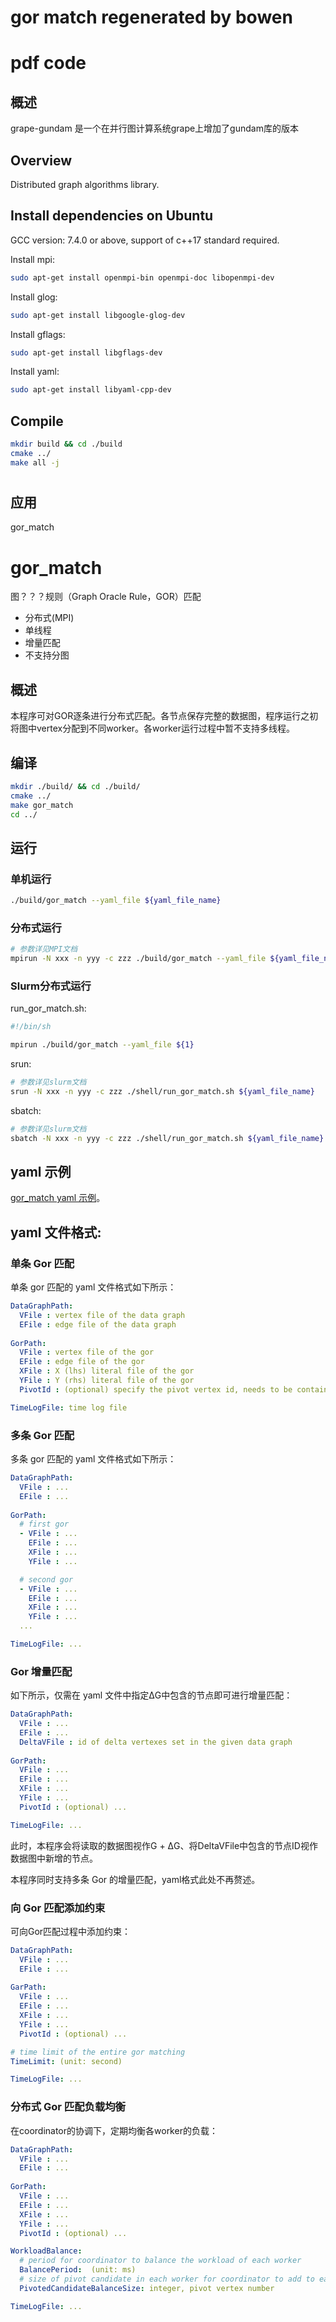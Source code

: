 # gor match regenerated by bowen 

# pdf code

## 概述
  grape-gundam 是一个在并行图计算系统grape上增加了gundam库的版本

## Overview
  Distributed graph algorithms library.

## Install dependencies on Ubuntu

GCC version: 7.4.0 or above, support of c++17 standard required.

Install mpi:

```sh
sudo apt-get install openmpi-bin openmpi-doc libopenmpi-dev
```
Install glog:

```sh
sudo apt-get install libgoogle-glog-dev
```

Install gflags:

```sh
sudo apt-get install libgflags-dev
```

Install yaml:

```sh
sudo apt-get install libyaml-cpp-dev
```

## Compile
```sh
mkdir build && cd ./build
cmake ../
make all -j
```

#

## 应用

gor_match

# gor_match

图？？？规则（Graph Oracle Rule，GOR）匹配

* 分布式(MPI)
* 单线程
* 增量匹配
* 不支持分图

## 概述

  本程序可对GOR逐条进行分布式匹配。各节点保存完整的数据图，程序运行之初将图中vertex分配到不同worker。各worker运行过程中暂不支持多线程。


## 编译
```sh
mkdir ./build/ && cd ./build/
cmake ../
make gor_match
cd ../
```

## 运行
### 单机运行
```sh
./build/gor_match --yaml_file ${yaml_file_name}
```
### 分布式运行
```sh
# 参数详见MPI文档
mpirun -N xxx -n yyy -c zzz ./build/gor_match --yaml_file ${yaml_file_name}
```

### Slurm分布式运行
run_gor_match.sh:

```sh
#!/bin/sh 

mpirun ./build/gor_match --yaml_file ${1}
```

srun:
```sh
# 参数详见slurm文档
srun -N xxx -n yyy -c zzz ./shell/run_gor_match.sh ${yaml_file_name}
```

sbatch:
```sh
# 参数详见slurm文档
sbatch -N xxx -n yyy -c zzz ./shell/run_gor_match.sh ${yaml_file_name}
```

## yaml 示例
[gor_match yaml 示例](/example/yaml/gor_match.yaml)。

## yaml 文件格式:

### 单条 Gor 匹配

单条 gor 匹配的 yaml 文件格式如下所示：
```yaml
DataGraphPath: 
  VFile : vertex file of the data graph
  EFile : edge file of the data graph
  
GorPath:
  VFile : vertex file of the gor
  EFile : edge file of the gor
  XFile : X (lhs) literal file of the gor
  YFile : Y (rhs) literal file of the gor
  PivotId : (optional) specify the pivot vertex id, needs to be contained in the Y literals of the gor

TimeLogFile: time log file
```

### 多条 Gor 匹配

多条 gor 匹配的 yaml 文件格式如下所示：
```yaml
DataGraphPath: 
  VFile : ...
  EFile : ...
  
GorPath:
  # first gor
  - VFile : ...
    EFile : ...
    XFile : ...
    YFile : ...

  # second gor
  - VFile : ...
    EFile : ...
    XFile : ...
    YFile : ...
  ...

TimeLogFile: ...
```

### Gor 增量匹配

如下所示，仅需在 yaml 文件中指定ΔG中包含的节点即可进行增量匹配：
```yaml
DataGraphPath: 
  VFile : ...
  EFile : ...
  DeltaVFile : id of delta vertexes set in the given data graph
  
GorPath:
  VFile : ...
  EFile : ...
  XFile : ...
  YFile : ...
  PivotId : (optional) ...

TimeLogFile: ...
```
此时，本程序会将读取的数据图视作G + ΔG、将DeltaVFile中包含的节点ID视作数据图中新增的节点。

本程序同时支持多条 Gor 的增量匹配，yaml格式此处不再赘述。

### 向 Gor 匹配添加约束
可向Gor匹配过程中添加约束：
```yaml
DataGraphPath: 
  VFile : ...
  EFile : ...
  
GarPath:
  VFile : ...
  EFile : ...
  XFile : ...
  YFile : ...
  PivotId : (optional) ...

# time limit of the entire gor matching
TimeLimit: (unit: second)

TimeLogFile: ...
```

### 分布式 Gor 匹配负载均衡
在coordinator的协调下，定期均衡各worker的负载：
```yaml
DataGraphPath: 
  VFile : ...
  EFile : ...
  
GorPath:
  VFile : ...
  EFile : ...
  XFile : ...
  YFile : ...
  PivotId : (optional) ...

WorkloadBalance:
  # period for coordinator to balance the workload of each worker
  BalancePeriod:  (unit: ms)
  # size of pivot candidate in each worker for coordinator to add to each time
  PivotedCandidateBalanceSize: integer, pivot vertex number

TimeLogFile: ...
```
